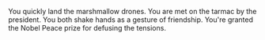 You quickly land the marshmallow drones. You are met on the tarmac by the president. You both shake hands as a gesture of friendship. You're granted the Nobel Peace prize for defusing the tensions.